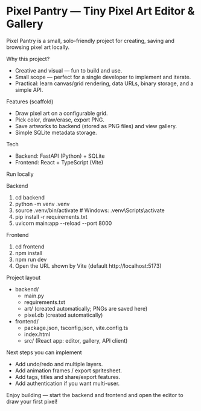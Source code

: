 # Pixel Pantry — Tiny Pixel Art Editor & Gallery

Pixel Pantry is a small, solo-friendly project for creating, saving and browsing pixel art locally.

Why this project?
- Creative and visual — fun to build and use.
- Small scope — perfect for a single developer to implement and iterate.
- Practical: learn canvas/grid rendering, data URLs, binary storage, and a simple API.

Features (scaffold)
- Draw pixel art on a configurable grid.
- Pick color, draw/erase, export PNG.
- Save artworks to backend (stored as PNG files) and view gallery.
- Simple SQLite metadata storage.

Tech
- Backend: FastAPI (Python) + SQLite
- Frontend: React + TypeScript (Vite)

Run locally

Backend
1. cd backend
2. python -m venv .venv
3. source .venv/bin/activate   # Windows: .venv\Scripts\activate
4. pip install -r requirements.txt
5. uvicorn main:app --reload --port 8000

Frontend
1. cd frontend
2. npm install
3. npm run dev
4. Open the URL shown by Vite (default http://localhost:5173)

Project layout
- backend/
  - main.py
  - requirements.txt
  - art/ (created automatically; PNGs are saved here)
  - pixel.db (created automatically)
- frontend/
  - package.json, tsconfig.json, vite.config.ts
  - index.html
  - src/ (React app: editor, gallery, API client)

Next steps you can implement
- Add undo/redo and multiple layers.
- Add animation frames / export spritesheet.
- Add tags, titles and share/export features.
- Add authentication if you want multi-user.

Enjoy building — start the backend and frontend and open the editor to draw your first pixel!
